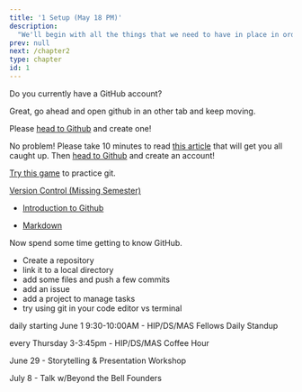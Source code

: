 ```yaml
---
title: '1 Setup (May 18 PM)'
description:
  "We'll begin with all the things that we need to have in place in order to get to work.  This includes virtual environments, Github, code editors, and tools for communications, reporting, and project management (Slack, Zoom…)."
prev: null
next: /chapter2
type: chapter
id: 1
---
```


<exercise id="1" title="Introduction" type="slides">

<slides source="chapter1_01_introduction">
</slides>

</exercise>


<exercise id="2" title="Github">

Do you currently have a GitHub account?

<choice>
<opt text="Yes" correct="true">

Great, go ahead and open github in an other tab and keep moving.

</opt>

<opt text="No" correct="true">

Please [head to Github](https://github.com/join) and create one!

</opt>

<opt text="A hub of gits? What are you talking about?" correct="true">

No problem! Please take 10 minutes to read [this article](https://techcrunch.com/2012/07/14/what-exactly-is-github-anyway/) that will get you all caught up. Then [head to Github](https://github.com/join) and create an account!

</opt>
</choice>

</exercise>

<exercise id="3" title="Git" type="slides">

<slides source="chapter1_git">
</slides>

</exercise>

<exercise id="4" title="Game" >

[Try this game](https://learngitbranching.js.org) to practice git.

[Version Control (Missing Semester)](https://missing.csail.mit.edu/2020/version-control/)


</exercise>

<exercise id="5" title="Github">

- [Introduction to Github](https://lab.github.com/githubtraining/introduction-to-github)

- [Markdown](https://lab.github.com/githubtraining/communicating-using-markdown)

Now spend some time getting to know GitHub.  
- Create a repository 
- link it to a local directory
- add some files and push a few commits 
- add an issue
- add a project to manage tasks
- try using git in your code editor vs terminal  

</exercise>

<exercise id="6" title="Events" >

daily starting June 1 9:30-10:00AM -  HIP/DS/MAS Fellows Daily Standup

every Thursday 3-3:45pm - HIP/DS/MAS Coffee Hour

June 29 - Storytelling & Presentation Workshop

July 8 - Talk w/Beyond the Bell Founders

</exercise>